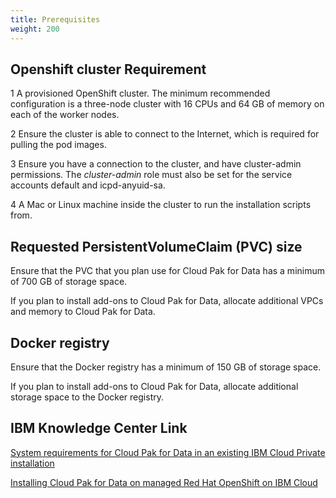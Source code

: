 ```yaml
---
title: Prerequisites
weight: 200
---
```



## Openshift cluster Requirement

   1 A provisioned OpenShift cluster. The minimum recommended configuration is a three-node cluster with 16 CPUs and 64 GB of memory on each of the worker nodes.
   
   2 Ensure the cluster is able to connect to the Internet, which is required for pulling the pod images.
   
   3 Ensure you have a connection to the cluster, and have cluster-admin permissions. The *cluster-admin* role must also be set for the service accounts default and icpd-anyuid-sa.
   
   4 A Mac or Linux machine inside the cluster to run the installation scripts from.
    
## Requested PersistentVolumeClaim (PVC) size

   Ensure that the PVC that you plan use for Cloud Pak for Data has a minimum of 700 GB of storage space.
   
   If you plan to install add-ons to Cloud Pak for Data, allocate additional VPCs and memory to Cloud Pak for Data.

## Docker registry

   Ensure that the Docker registry has a minimum of 150 GB of storage space.
   
   If you plan to install add-ons to Cloud Pak for Data, allocate additional storage space to the Docker registry.
   
## IBM Knowledge Center Link

   
   [System requirements for Cloud Pak for Data in an existing IBM Cloud Private installation](https://www.ibm.com/support/knowledgecenter/en/SSQNUZ_2.1.0/com.ibm.icpdata.doc/zen/install/reqs-exist-icp-inst.html)
   
   [Installing Cloud Pak for Data on managed Red Hat OpenShift on IBM Cloud](https://www.ibm.com/support/knowledgecenter/en/SSQNUZ_2.1.0/com.ibm.icpdata.doc/zen/install/openshift-softlayer.html)
